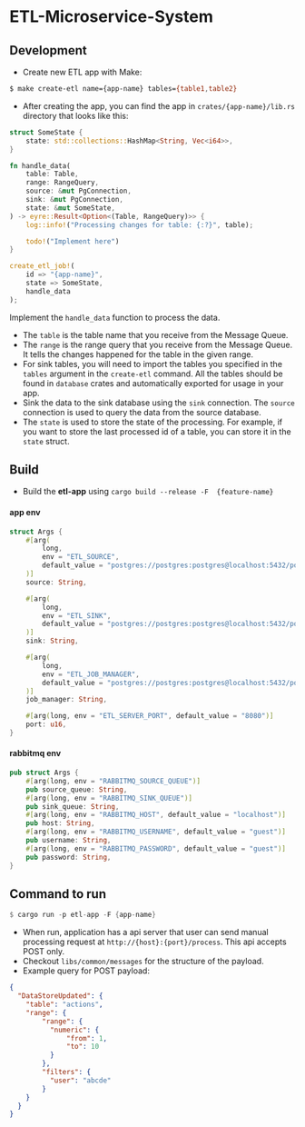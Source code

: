# ETL-Microservice-System

## Development
- Create new ETL app with Make:
```bash
$ make create-etl name={app-name} tables={table1,table2}
```

- After creating the app, you can find the app in `crates/{app-name}/lib.rs` directory that looks like this:
```rust
struct SomeState {
    state: std::collections::HashMap<String, Vec<i64>>,
}

fn handle_data(
    table: Table,
    range: RangeQuery,
    source: &mut PgConnection,
    sink: &mut PgConnection,
    state: &mut SomeState,
) -> eyre::Result<Option<(Table, RangeQuery)>> {
    log::info!("Processing changes for table: {:?}", table);

    todo!("Implement here")
}

create_etl_job!(
    id => "{app-name}",
    state => SomeState,
    handle_data
);
```

Implement the `handle_data` function to process the data.

- The `table` is the table name that you receive from the Message Queue.
- The `range` is the range query that you receive from the Message Queue. It tells the changes happened for the table in the given range.
- For sink tables, you will need to import the tables you specified in the `tables` argument in the `create-etl` command. All the tables should be found in `database` crates and automatically exported for usage in your app.
- Sink the data to the sink database using the `sink` connection. The `source` connection is used to query the data from the source database.
- The `state` is used to store the state of the processing. For example, if you want to store the last processed id of a table, you can store it in the `state` struct.


## Build
- Build the **etl-app** using `cargo build --release -F  {feature-name}`

#### app env
```rust
struct Args {
    #[arg(
        long,
        env = "ETL_SOURCE",
        default_value = "postgres://postgres:postgres@localhost:5432/postgres"
    )]
    source: String,

    #[arg(
        long,
        env = "ETL_SINK",
        default_value = "postgres://postgres:postgres@localhost:5432/postgres"
    )]
    sink: String,

    #[arg(
        long,
        env = "ETL_JOB_MANAGER",
        default_value = "postgres://postgres:postgres@localhost:5432/postgres"
    )]
    job_manager: String,

    #[arg(long, env = "ETL_SERVER_PORT", default_value = "8080")]
    port: u16,
}
```

#### rabbitmq env
```rust
pub struct Args {
    #[arg(long, env = "RABBITMQ_SOURCE_QUEUE")]
    pub source_queue: String,
    #[arg(long, env = "RABBITMQ_SINK_QUEUE")]
    pub sink_queue: String,
    #[arg(long, env = "RABBITMQ_HOST", default_value = "localhost")]
    pub host: String,
    #[arg(long, env = "RABBITMQ_USERNAME", default_value = "guest")]
    pub username: String,
    #[arg(long, env = "RABBITMQ_PASSWORD", default_value = "guest")]
    pub password: String,
}
```

## Command to run
```rust
$ cargo run -p etl-app -F {app-name}
```

- When run, application has a api server that user can send manual processing request at `http://{host}:{port}/process`. This api accepts POST only.
- Checkout `libs/common/messages` for the structure of the payload.
- Example query for POST payload:
```json
{
  "DataStoreUpdated": {
    "table": "actions",
    "range": {
        "range": {
          "numeric": {
              "from": 1,
              "to": 10
          }
        },
        "filters": {
          "user": "abcde"
        }
    }
  }
}
```
